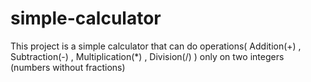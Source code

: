 # simple-calculator
This project is a simple calculator that can do operations( Addition(+) , Subtraction(-) , Multiplication(*) , Division(/) ) only on two integers (numbers without fractions)
